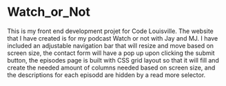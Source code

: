 # Watch_or_Not
 This is my front end development projet for Code Louisville.  The website that I have created is for my podcast Watch or not with Jay and MJ.  I have included an adjustable navigation bar that will resize and move based on screen size, the contact form will have a pop up upon clicking the submit button, the episodes page is built with CSS grid layout so that it will fill and create the needed amount of columns needed based on screen size, and the descriptions for each episodd are hidden by a read more selector.  
